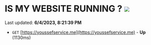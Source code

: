 # IS MY WEBSITE RUNNING ? [![](https://img.shields.io/static/v1?label=Sponsor&message=%E2%9D%A4&logo=GitHub&color=%23fe8e86)](https://github.com/sponsors/<username>)

Last updated: **6/4/2023, 8:21:39 PM**

- `GET` [https://youssefservice.me](https://youssefservice.me) - **Up** (1130ms)
